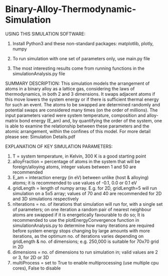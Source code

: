 # Binary-Alloy-Thermodynamic-Simulation

USING THIS SIMULATION SOFTWARE:
1. Install Python3 and these non-standard packages: matplotlib, plotly, numpy
2. To run simulation with one set of parameters only, use main.py file

3. The most interesting results come from running functions in the simulationAnalysis.py file

SUMMARY DESCRIPTION:
This simulation models the arrangement of atoms in a binary alloy as a lattice gas, considering the laws of thermodynamics,
in both 2 and 3 dimensions. It swaps adjacent atoms if this move lowers the system energy or if there is sufficient
thermal energy for such an event. The atoms to be swapped are determined randomly and potential swaps are considered
many times (on the order of millions). The input parameters varied were system temperature, composition and alloy-matrix
bond energy (E_am) and, by quantifying the order of the system, one is able to examine the relationship between these
parameters and the atomic arrangement, within the confines of this model.
For more detail please see: Simulation Details.pdf


EXPLANATION OF KEY SIMULATION PARAMETERS:
1. T = system temperature, in Kelvin, 300 K is a good starting point
2. alloyFraction = percentage of atoms in the system that will be foreign/alloying atoms, integer values between
1 and 50 are recommended
3. E_am = interaction energy (in eV) between unlike (host & alloying) atoms; it is recommended to use values
of -0.1, 0.0 or 0.1 eV
4. gridLength = length of numpy array. E.g. for 2D, gridLength=5 will run simulation on a 5x5 array; values of
70 and 40 are recommended for 2D and 3D simulations respectively
5. nIterations = no. of iterations that simulation will run for, with a single set of parameters; on one iteration
a random pair of nearest neighbour atoms are swapped if it is energetically favourable to do so; It is
recommended to use the plotEnergyConvergence function in simulationAnalysis.py to determine how many iterations
are required before system energy stops changing by large amounts with more iterations, as the optimum no.
of iterations varies depending on gridLength & no. of dimensions; e.g. 250,000 is suitable for 70x70 grid in 2D
6. dimensions = no. of dimensions to run simulation in; valid values are 2 or 3, for 2D or 3D
7. multiProcess = set to True to enable multiprocessing (use multiple cpu cores), False to disable
